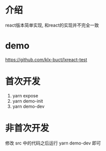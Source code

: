 # 介绍
react版本简单实现, 和react的实现并不完全一致

# demo
https://github.com/klx-buct/lxreact-test

# 首次开发
1. yarn expose
2. yarn demo-init
3. yarn demo-dev

# 非首次开发
修改 src 中的代码之后运行 yarn demo-dev 即可